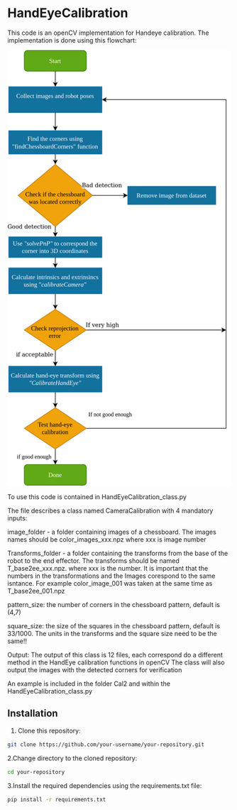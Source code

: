 # HandEyeCalibration

This code is an openCV implementation for Handeye calibration. The implementation is done using this flowchart:

<img src="ReadMe_Images/HandEyeCalibrationFlowChart.png" alt="Flowchart of implementation" style="max-height:10%; width:auto;"/>


To use this code is contained in HandEyeCalibration_class.py

The file describes a class named CameraCalibration with 4 mandatory inputs:

image_folder - a folder containing images of a chessboard. The images names should be color_images_xxx.npz where xxx is image number

Transforms_folder - a folder containing the transforms from the base of the robot to the end effector. The transforms should be named T_base2ee_xxx.npz. where xxx is the number. 
    It is important that the numbers in the transformations and the Images corespond to the same isntance. For example color_image_001 was taken at the same time as T_base2ee_001.npz
    
pattern_size: the number of corners in the chessboard pattern, default is (4,7)

square_size: the size of the squares in the chessboard pattern, default is 33/1000. 
The units in the transforms and the square size need to be the same!!


Output:
The output of this class is 12 files, each correspond do a different method in the HandEye calibration functions in openCV
The class will also output the images with the detected corners for verification


An example is included in the folder Cal2 and within the HandEyeCalibration_class.py

## Installation

1. Clone this repository:
```bash
git clone https://github.com/your-username/your-repository.git
```

2.Change directory to the cloned repository:

```bash
cd your-repository
```

3.Install the required dependencies using the requirements.txt file:

```bash
pip install -r requirements.txt
```
